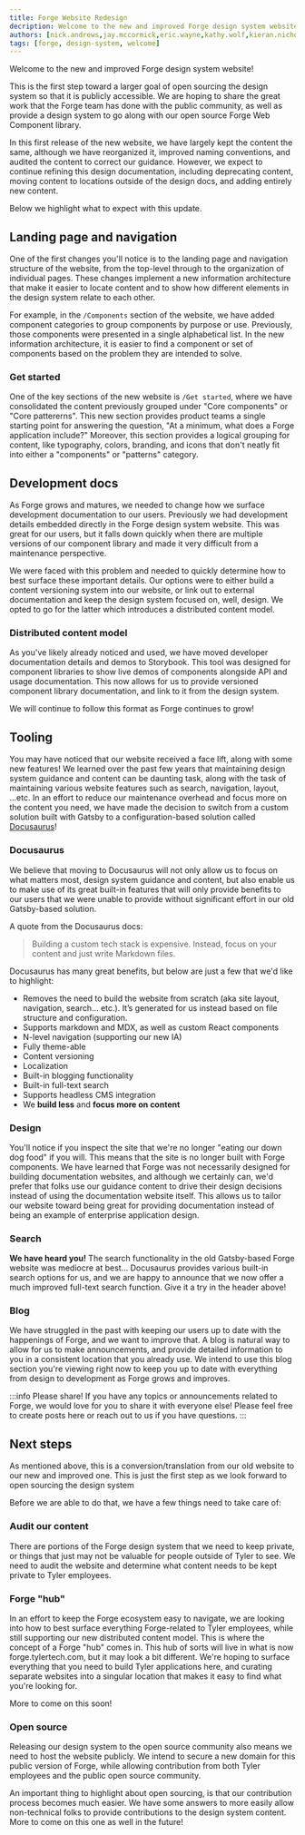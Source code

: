 ```yaml
---
title: Forge Website Redesign
decription: Welcome to the new and improved Forge design system website.
authors: [nick.andrews,jay.mccormick,eric.wayne,kathy.wolf,kieran.nichols]
tags: [forge, design-system, welcome]
---
```


Welcome to the new and improved Forge design system website!

This is the first step toward a larger goal of open sourcing the design system so that it is publicly accessible. We are hoping to share the great work
that the Forge team has done with the public community, as well as provide a design system to go along with our open source Forge Web Component library.

<!-- truncate -->

In this first release of the new website, we have largely kept the content the same, although we have reorganized it, improved naming conventions, and audited the content to correct our guidance. However, we expect to continue refining this design documentation, including deprecating content, moving content to locations outside of the design docs, and adding entirely new content. 

Below we highlight what to expect with this update.

## Landing page and navigation

One of the first changes you'll notice is to the landing page and navigation structure of the website, from the top-level through to the organization of individual pages. These changes implement a new information architecture that make it easier to locate content and to show how different elements in the design system relate to each other. 

For example, in the `/Components` section of the website, we have added component categories to group components by purpose or use. Previously, those components were presented in a single alphabetical list. In the new information architecture, it is easier to find a component or set of components based on the problem they are intended to solve.

### Get started
One of the key sections of the new website is `/Get started`, where we have consolidated the content previously grouped under "Core components" or "Core pattererns". This new section provides product teams a single starting point for answering the question, "At a minimum, what does a Forge application include?" Moreover, this section provides a logical grouping for content, like typography, colors, branding, and icons that don't neatly fit into either a "components" or "patterns" category.

## Development docs

As Forge grows and matures, we needed to change how we surface development documentation to our users. Previously we had development details embedded directly
in the Forge design system website. This was great for our users, but it falls down quickly when there are multiple versions of our component library and made
it very difficult from a maintenance perspective.

We were faced with this problem and needed to quickly determine how to best surface these important details. Our options were to either build a content versioning
system into our website, or link out to external documentation and keep the design system focused on, well, design. We opted to go for the latter which introduces
a distributed content model.

### Distributed content model

As you've likely already noticed and used, we have moved developer documentation details and demos to Storybook. This tool was designed for component libraries to
show live demos of components alongside API and usage documentation. This now allows for us to provide versioned component library documentation, and link to it 
from the design system.

We will continue to follow this format as Forge continues to grow!

## Tooling

You may have noticed that our website received a face lift, along with some new features! We learned over the past few years that maintaining
design system guidance and content can be daunting task, along with the task of maintaining various website features such as search, navigation,
layout, ...etc. In an effort to reduce our maintenance overhead and focus more on the content you need, we have made the decision to switch from 
a custom solution built with Gatsby to a configuration-based solution called [Docusaurus](https://docusaurus.io/docs)!

### Docusaurus

We believe that moving to Docusaurus will not only allow us to focus on what matters most, design system guidance and content, but also
enable us to make use of its great built-in features that will only provide benefits to our users that we were unable to provide without significant
effort in our old Gatsby-based solution.

A quote from the Docusaurus docs:

> Building a custom tech stack is expensive. Instead, focus on your content and just write Markdown files.

Docusaurus has many great benefits, but below are just a few that we'd like to highlight:

- Removes the need to build the website from scratch (aka site layout, navigation, search... etc.). It’s generated for us instead based on file structure and configuration.
- Supports markdown and MDX, as well as custom React components
- N-level navigation (supporting our new IA)
- Fully theme-able
- Content versioning
- Localization
- Built-in blogging functionality
- Built-in full-text search
- Supports headless CMS integration
- We **build less** and **focus more on content**

### Design

You'll notice if you inspect the site that we're no longer "eating our down dog food" if you will. This means that the site is no longer built with Forge components. We have learned
that Forge was not necessarily designed for building documentation websites, and although we certainly can, we'd prefer that folks use our guidance content to drive their design
decisions instead of using the documentation website itself. This allows us to tailor our website toward being great for providing documentation instead of being an example
of enterprise application design.

### Search

**We have heard you!** The search functionality in the old Gatsby-based Forge website was mediocre at best... Docusaurus provides various built-in search options for us, and we are happy to announce that we now offer a much improved full-text search function. Give it a try in the header above!

### Blog

We have struggled in the past with keeping our users up to date with the happenings of Forge, and we want to improve that. A blog is natural way to allow for us to make announcements,
and provide detailed information to you in a consistent location that you already use. We intend to use this blog section you're viewing right now to keep you up to date with everything from design to development as Forge grows and improves.

:::info Please share!
If you have any topics or announcements related to Forge, we would love for you to share it with everyone else! Please feel free to create posts here or reach out to us if you have questions.
:::

## Next steps

As mentioned above, this is a conversion/translation from our old website to our new and improved one. This is just the first step as we look forward to open sourcing the design system

Before we are able to do that, we have a few things need to take care of:

### Audit our content

There are portions of the Forge design system that we need to keep private, or things that just may not be valuable for people outside of Tyler to see. We need to audit
the website and determine what content needs to be kept private to Tyler employees.

### Forge "hub"

In an effort to keep the Forge ecosystem easy to navigate, we are looking into how to best surface everything Forge-related to Tyler employees, while still supporting our
new distributed content model. This is where the concept of a Forge "hub" comes in. This hub of sorts will live in what is now forge.tylertech.com, but it may look a bit
different. We're hoping to surface everything that you need to build Tyler applications here, and curating separate websites into a singular location that makes it easy 
to find what you're looking for.

More to come on this soon!

### Open source

Releasing our design system to the open source community also means we need to host the website publicly. We intend to secure a new domain for this public version of Forge,
while allowing contribution from both Tyler employees and the public open source community.

An important thing to highlight about open sourcing, is that our contribution process becomes much easier. We have some answers to more easily allow non-technical folks to
provide contributions to the design system content. More to come on this one as well in the future!
